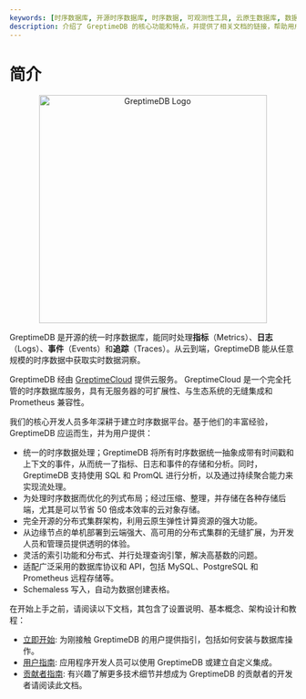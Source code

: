 ```yaml
---
keywords: [时序数据库, 开源时序数据库, 时序数据, 可观测性工具, 云原生数据库, 数据可观测性, 可观测性平台, 边缘数据库, 物联网边缘计算, 边缘云计算, 日志管理, 日志聚合, 高基数, SQL查询示例, OpenTelemetry 收集器, GreptimeDB]
description: 介绍了 GreptimeDB 的核心功能和特点，并提供了相关文档的链接，帮助用户快速上手和深入了解。
---
```


# 简介

<p align="center">
    <img src="/logo-greptimedb.png" alt="GreptimeDB Logo" width="400"/>
</p>

GreptimeDB 是开源的统一时序数据库，能同时处理**指标**（Metrics）、**日志**（Logs）、**事件**（Events）和**追踪**（Traces）。从云到端，GreptimeDB 能从任意规模的时序数据中获取实时数据洞察。

GreptimeDB 经由 [GreptimeCloud](https://greptime.cn/product/cloud) 提供云服务。
GreptimeCloud 是一个完全托管的时序数据库服务，具有无服务器的可扩展性、与生态系统的无缝集成和 Prometheus 兼容性。

我们的核心开发人员多年深耕于建立时序数据平台。基于他们的丰富经验，GreptimeDB 应运而生，并为用户提供：

- 统一的时序数据处理；GreptimeDB 将所有时序数据统一抽象成带有时间戳和上下文的事件，从而统一了指标、日志和事件的存储和分析。同时，GreptimeDB 支持使用 SQL 和 PromQL 进行分析，以及通过持续聚合能力来实现流处理。
- 为处理时序数据而优化的列式布局；经过压缩、整理，并存储在各种存储后端，尤其是可以节省 50 倍成本效率的云对象存储。
- 完全开源的分布式集群架构，利用云原生弹性计算资源的强大功能。
- 从边缘节点的单机部署到云端强大、高可用的分布式集群的无缝扩展，为开发人员和管理员提供透明的体验。
- 灵活的索引功能和分布式、并行处理查询引擎，解决高基数的问题。
- 适配广泛采用的数据库协议和 API，包括 MySQL、PostgreSQL 和 Prometheus 远程存储等。
- Schemaless 写入，自动为数据创建表格。

在开始上手之前，请阅读以下文档，其包含了设置说明、基本概念、架构设计和教程：

- [立即开始][1]: 为刚接触 GreptimeDB 的用户提供指引，包括如何安装与数据库操作。
- [用户指南][2]: 应用程序开发人员可以使用 GreptimeDB 或建立自定义集成。
- [贡献者指南][3]: 有兴趣了解更多技术细节并想成为 GreptimeDB 的贡献者的开发者请阅读此文档。
<!-- - [Changelog][4]: Presents the latest GreptimeDB roadmap and biweekly reports.
 [FAQ][5]: Presents the most frequently asked questions. -->

[1]: ./getting-started/overview.md
[2]: ./user-guide/overview.md
[3]: ./contributor-guide/overview.md

<!-- [4]: ./changelog/overview.md
[5]: ./faq-and-others/faq.md -->
